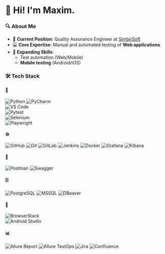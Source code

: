 # 👋 Hi! I'm Maxim.

### 🔍 About Me
- 🏢 **Current Position**: Quality Assurance Engineer at [SimbirSoft](https://simbirsoft.com/)  
- 💻 **Core Expertise**: Manual and automated testing of **Web applications**   
- 🚀 **Expanding Skills**:  
  - Test automation (Web/Mobile)  
  - **Mobile testing** (Android/iOS)
 
### 🛠️ Tech Stack  

#### 🤖 
![Python](https://img.shields.io/badge/-Python-3776AB?logo=python&logoColor=white) 
![PyCharm](https://img.shields.io/badge/-PyCharm-000000?logo=pycharm&logoColor=white)  
![VS Code](https://img.shields.io/badge/-VS_Code-007ACC?logo=visual-studio-code&logoColor=white)   
![Pytest](https://img.shields.io/badge/-Pytest-0A9EDC?logo=pytest&logoColor=white)  
![Selenium](https://img.shields.io/badge/-Selenium-43B02A?logo=selenium&logoColor=white)  
![Playwright](https://img.shields.io/badge/-Playwright-2EAD33?logo=playwright&logoColor=white)  

#### ⚙️   
![GitHub](https://img.shields.io/badge/-GitHub-181717?logo=github&logoColor=white)
![Git](https://img.shields.io/badge/-Git-F05032?logo=git&logoColor=white)
![GitLab](https://img.shields.io/badge/-GitLab-FCA121?logo=gitlab&logoColor=white)
![Jenkins](https://img.shields.io/badge/-Jenkins-D24939?logo=jenkins&logoColor=white)
![Docker](https://img.shields.io/badge/-Docker-2496ED?logo=docker&logoColor=white) 
![Grafana](https://img.shields.io/badge/-Grafana-F46800?logo=grafana&logoColor=white)
![Kibana](https://img.shields.io/badge/-Kibana-005571?logo=kibana&logoColor=white)

#### 🔌 
![Postman](https://img.shields.io/badge/-Postman-FF6C37?logo=postman&logoColor=white)
![Swagger](https://img.shields.io/badge/-Swagger-85EA2D?logo=swagger&logoColor=black) 

#### 🗄️ 
![PostgreSQL](https://img.shields.io/badge/-PostgreSQL-4169E1?logo=postgresql&logoColor=white)
![MSSQL](https://img.shields.io/badge/-MSSQL-CC2927?logo=microsoft-sql-server&logoColor=white)
![DBeaver](https://img.shields.io/badge/-DBeaver-372923?logo=dbeaver&logoColor=white)

#### 📱
![BrowserStack](https://img.shields.io/badge/-Browserstack-0A9EDC?logo=browserstack&logoColor=white)  
![Android Studio](https://img.shields.io/badge/-Android_Studio-3DDC84?logo=android-studio&logoColor=white)   

#### 📊
![Allure Report](https://img.shields.io/badge/-Allure_Report-FF6C37?logo=allure)
![Allure TestOps](https://img.shields.io/badge/-Allure_TestOps-FF6C37?logo=allure)
![Jira](https://img.shields.io/badge/-Jira-0052CC?logo=jira&logoColor=white)
![Confluence](https://img.shields.io/badge/-Confluence-172B4D?logo=confluence&logoColor=white) 
